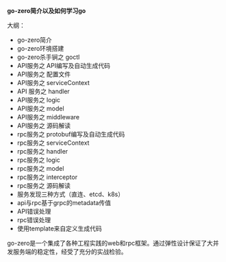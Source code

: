 **go-zero简介以及如何学习go**

大纲：
- go-zero简介
- go-zero环境搭建
- go-zero杀手锏之 goctl
- API服务之 API编写及自动生成代码
- API服务之 配置文件
- API服务之 serviceContext
- API 服务之 handler
- API服务之 logic
- API服务之 model
- API服务之 middleware
- API服务之 源码解读
- rpc服务之 protobuf编写及自动生成代码
- rpc服务之 serviceContext
- rpc服务之 handler
- rpc服务之 logic
- rpc服务之 model
- rpc服务之 interceptor
- rpc服务之 源码解读
- 服务发现三种方式（直连、etcd、k8s）
- api与rpc基于grpc的metadata传值
- API错误处理
- rpc错误处理
- 使用template来自定义生成代码


go-zero是一个集成了各种工程实践的web和rpc框架。通过弹性设计保证了大并发服务端的稳定性，经受了充分的实战检验。
